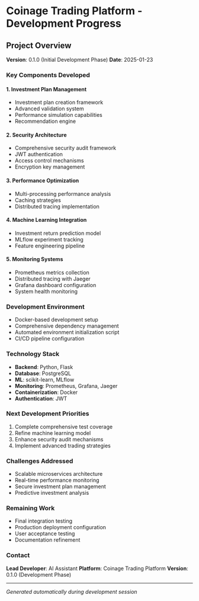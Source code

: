 # Coinage Trading Platform - Development Progress

## Project Overview
**Version**: 0.1.0 (Initial Development Phase)
**Date**: 2025-01-23

### Key Components Developed

#### 1. Investment Plan Management
- Investment plan creation framework
- Advanced validation system
- Performance simulation capabilities
- Recommendation engine

#### 2. Security Architecture
- Comprehensive security audit framework
- JWT authentication
- Access control mechanisms
- Encryption key management

#### 3. Performance Optimization
- Multi-processing performance analysis
- Caching strategies
- Distributed tracing implementation

#### 4. Machine Learning Integration
- Investment return prediction model
- MLflow experiment tracking
- Feature engineering pipeline

#### 5. Monitoring Systems
- Prometheus metrics collection
- Distributed tracing with Jaeger
- Grafana dashboard configuration
- System health monitoring

### Development Environment
- Docker-based development setup
- Comprehensive dependency management
- Automated environment initialization script
- CI/CD pipeline configuration

### Technology Stack
- **Backend**: Python, Flask
- **Database**: PostgreSQL
- **ML**: scikit-learn, MLflow
- **Monitoring**: Prometheus, Grafana, Jaeger
- **Containerization**: Docker
- **Authentication**: JWT

### Next Development Priorities
1. Complete comprehensive test coverage
2. Refine machine learning model
3. Enhance security audit mechanisms
4. Implement advanced trading strategies

### Challenges Addressed
- Scalable microservices architecture
- Real-time performance monitoring
- Secure investment plan management
- Predictive investment analysis

### Remaining Work
- Final integration testing
- Production deployment configuration
- User acceptance testing
- Documentation refinement

### Contact
**Lead Developer**: AI Assistant
**Platform**: Coinage Trading Platform
**Version**: 0.1.0 (Development Phase)

---
*Generated automatically during development session*
